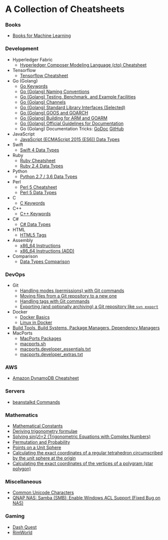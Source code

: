 # A Collection of Cheatsheets

### Books
- [Books for Machine Learning](machine-learning-books.md)

### Development
- Hyperledger Fabric
  - [Hyperledger Composer Modeling Language (cto) Cheatsheet](hyperledger-composer-cto.md)
- Tensorflow
  - [Tensorflow Cheatsheet](dev/tensorflow.md)
- Go (Golang)
  - [Go Keywords](dev/keywords-go.md)
  - [Go (Golang) Naming Conventions](dev/go-conventions.md)
  - [Go (Golang) Testing, Benchmark, and Example Facilities](dev/go-testing-benchmark-example.md)
  - [Go (Golang) Channels](dev/go-channels.md)
  - [Go (Golang) Standard Library Interfaces (Selected)](https://gist.github.com/asukakenji/ac8a05644a2e98f1d5ea8c299541fce9)
  - [Go (Golang) GOOS and GOARCH](https://gist.github.com/asukakenji/f15ba7e588ac42795f421b48b8aede63)
  - [Go (Golang) Building for ARM and GOARM](https://github.com/golang/go/wiki/GoArm)
  - [Go (Golang) Official Guidelines for Documentation](https://blog.golang.org/godoc-documenting-go-code)
  - Go (Golang) Documentation Tricks: [GoDoc](https://godoc.org/github.com/fluhus/godoc-tricks) [GitHub](https://github.com/fluhus/godoc-tricks)
- JavaScript
  - [JavaScript (ECMAScript 2015 (ES6)) Data Types](dev/javascript-data-types.md)
- Swift
  - [Swift 4 Data Types](dev/swift-data-types.md)
- Ruby
  - [Ruby Cheatsheet](dev/ruby.md)
  - [Ruby 2.4 Data Types](dev/ruby-data-types.md)
- Python
  - [Python 2.7 / 3.6 Data Types](dev/python-data-types.md)
- Perl
  - [Perl 5 Cheatsheet](dev/perl.md)
  - [Perl 5 Data Types](dev/perl-data-types.md)
- C
  - [C Keywords](dev/keywords-c.md)
- C++
  - [C++ Keywords](dev/keywords-cpp.md)
- C#
  - [C# Data Types](dev/csharp-data-types.md)
- HTML
  - [HTML5 Tags](dev/keywords-html5.md)
- Assembly
  - [x86_64 Instructions](dev/x86_64_instructions.md)
  - [x86_64 Instructions (ADD)](dev/x86_64_instructions_add.md)
- Comparison
  - [Data Types Comparison](dev/data-types-comparison.rst)

### DevOps
- Git
  - [Handling modes (permissions) with Git commands](devops/git-mode-permission.md)
  - [Moving files from a Git repository to a new one](devops/git-move-repository.md)
  - [Handling tags with Git commands](devops/git-tag.md)
  - [Exporting (and optionally archiving) a Git repository like `svn export`](https://stackoverflow.com/q/160608/142239)
- Docker
  - [Docker Basics](devops/docker-basics.md)
  - [Linux in Docker](devops/docker-linux.md)
- [Build Tools, Build Systems, Package Managers, Dependency Managers](devops/build-tools.md)
- MacPorts
  - [MacPorts Packages](devops/macports.md)
  - [macports.sh](devops/macports.sh)
  - [macports.developer_essentials.txt](devops/macports.developer_essentials.txt)
  - [macports.developer_extras.txt](devops/macports.developer_extras.txt)

### AWS
- [Amazon DynamoDB Cheatsheet](dynamodb.md)

### Servers
- [beanstalkd Commands](beanstalkd.md)

### Mathematics
- [Mathematical Constants](math/constants.md)
- [Deriving trigonometry formulae](math/trigonometry.md)
- [Solving sin(𝑧)=2 (Trigonometric Equations with Complex Numbers)](https://gist.github.com/asukakenji/581323aa053aab70dd21c4fdd5efdd76)
- [Permutation and Probability](math/permutation-and-probability.md)
- [Points on a Unit Sphere](math/points-on-a-unit-sphere.md)
- [Calculating the exact coordinates of a regular tetrahedron circumscribed by the unit sphere at the origin](math/tetrahedron.md)
- [Calculating the exact coordinates of the vertices of a polygram (star polygon)](math/polygram-star-polygon.md)

### Miscellaneous
- [Common Unicode Characters](common-unicode-characters.md)
- [QNAP NAS: Samba (SMB): Enable Windows ACL Support (Fixed Bug on NAS)](qnap-enable-windows-acl-support.md)

### Gaming
- [Dash Quest](dash-quest.md)
- [RimWorld](rimworld.md)
